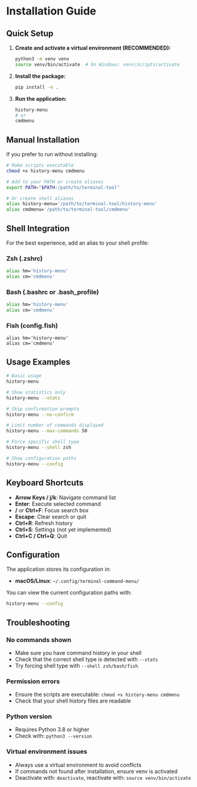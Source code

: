 # Installation Guide

## Quick Setup

1. **Create and activate a virtual environment (RECOMMENDED):**
   ```bash
   python3 -m venv venv
   source venv/bin/activate  # On Windows: venv\Scripts\activate
   ```

2. **Install the package:**
   ```bash
   pip install -e .
   ```

3. **Run the application:**
   ```bash
   history-menu
   # or
   cmdmenu
   ```

## Manual Installation

If you prefer to run without installing:

```bash
# Make scripts executable
chmod +x history-menu cmdmenu

# Add to your PATH or create aliases
export PATH="$PATH:/path/to/terminal-tool"

# Or create shell aliases
alias history-menu='/path/to/terminal-tool/history-menu'
alias cmdmenu='/path/to/terminal-tool/cmdmenu'
```

## Shell Integration

For the best experience, add an alias to your shell profile:

### Zsh (.zshrc)
```bash
alias hm='history-menu'
alias cm='cmdmenu'
```

### Bash (.bashrc or .bash_profile)
```bash
alias hm='history-menu'
alias cm='cmdmenu'
```

### Fish (config.fish)
```fish
alias hm='history-menu'
alias cm='cmdmenu'
```

## Usage Examples

```bash
# Basic usage
history-menu

# Show statistics only
history-menu --stats

# Skip confirmation prompts
history-menu --no-confirm

# Limit number of commands displayed
history-menu --max-commands 50

# Force specific shell type
history-menu --shell zsh

# Show configuration paths
history-menu --config
```

## Keyboard Shortcuts

- **Arrow Keys / j/k**: Navigate command list
- **Enter**: Execute selected command
- **/** or **Ctrl+F**: Focus search box
- **Escape**: Clear search or quit
- **Ctrl+R**: Refresh history
- **Ctrl+S**: Settings (not yet implemented)
- **Ctrl+C / Ctrl+Q**: Quit

## Configuration

The application stores its configuration in:
- **macOS/Linux**: `~/.config/terminal-command-menu/`

You can view the current configuration paths with:
```bash
history-menu --config
```

## Troubleshooting

### No commands shown
- Make sure you have command history in your shell
- Check that the correct shell type is detected with `--stats`
- Try forcing shell type with `--shell zsh/bash/fish`

### Permission errors
- Ensure the scripts are executable: `chmod +x history-menu cmdmenu`
- Check that your shell history files are readable

### Python version
- Requires Python 3.8 or higher
- Check with: `python3 --version`

### Virtual environment issues
- Always use a virtual environment to avoid conflicts
- If commands not found after installation, ensure venv is activated
- Deactivate with: `deactivate`, reactivate with: `source venv/bin/activate`

